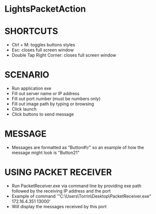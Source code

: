 # LightsPacketAction

# SHORTCUTS
- Ctrl + M: toggles buttons styles
- Esc: closes full screen window
- Double Tap Right Corner: closes full screen window

# SCENARIO
- Run application exe
- Fill out server name or IP address
- Fill out port number (must be numbers only)
- Fill out image path by typing or browsing
- Click launch 
- Click buttons to send message

# MESSAGE
- Messages are formatted as "Button#\r" so an example of how the message might look is "Button21"

 # USING PACKET RECEIVER
- Run PacketReceiver.exe via command line by providing exe path followed by the receiving IP address and the port
- Example of command '"C:\Users\Torrin\Desktop\PacketReceiver.exe" 172.16.4.351 13000'
- Will display the messages received by this port
